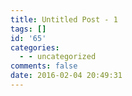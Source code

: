 ```yaml
---
title: Untitled Post - 1
tags: []
id: '65'
categories:
  - - uncategorized
comments: false
date: 2016-02-04 20:49:31
---
```

